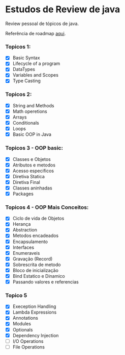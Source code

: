 # Estudos de Review de java

Review pessoal de tópicos de java.

Referência de roadmap [aqui](https://roadmap.sh/java).

### Topicos 1:

- [x] Basic Syntax 
- [x] Lifecycle of a program
- [x] DataTypes
- [x] Variables and Scopes
- [x] Type Casting

### Topicos 2:

- [x] String and Methods
- [x] Math operetions
- [x] Arrays
- [x] Conditionals
- [x] Loops
- [x] Basic OOP in Java

### Topicos 3 - OOP basic:

- [x] Classes e Objetos
- [x] Atributos e metodos
- [x] Acesso especificos
- [x] Diretiva Statica
- [x] Diretiva Final
- [x] Classes aninhadas
- [x] Packages

### Topicos 4 - OOP Mais Conceitos:

- [x] Ciclo de vida de Objetos
- [x] Herança
- [x] Abstraction
- [x] Metodos encadeados
- [x] Encapsulamento
- [x] Interfaces
- [x] Enumeraveis
- [x] Gravação (Record)
- [x] Sobrescrita de metodo
- [x] Bloco de inicialização
- [x] Bind Estatico e Dinamico
- [x] Passando valores e referencias

### Topico 5

- [x] Exeception Handling
- [x] Lambda Expressions
- [x] Annotations
- [x] Modules
- [x] Optionals
- [x] Dependency Injection
- [ ] I/O Operations
- [ ] File Operations